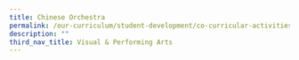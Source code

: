 ```yaml
---
title: Chinese Orchestra
permalink: /our-curriculum/student-development/co-curricular-activities/visual-performing-arts/corchestra/
description: ""
third_nav_title: Visual & Performing Arts
---
```


